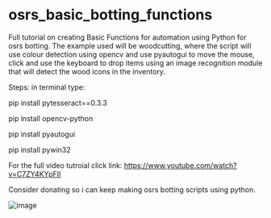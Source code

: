 # osrs_basic_botting_functions

Full tutorial on creating Basic Functions for automation using Python for osrs botting. The example used will be woodcutting, where the script will use colour detection using opencv and use pyautogui to move the mouse, click and use the keyboard to drop items using an image recognition module that will detect the wood icons in the inventory.

Steps:
in terminal type: 

pip install pytesseract==0.3.3

pip install opencv-python

pip install pyautogui

pip install pywin32

For the full video tutroial click link: https://www.youtube.com/watch?v=C7ZY4KYpFII

Consider donating so i can keep making osrs botting scripts using python.

![image](https://user-images.githubusercontent.com/81003470/112718441-215b1780-8f47-11eb-81a6-4952b9cb5ef4.png)
